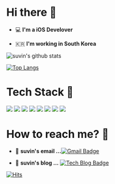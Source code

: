 # Hi there :wave:

 - 💻   **I'm a iOS Develover**    

 - 🇰🇷  **I'm working in South Korea**
 
![suvin's github stats](https://github-readme-stats.vercel.app/api?username=suvin-2&show_icons=true)

[![Top Langs](https://github-readme-stats.vercel.app/api/top-langs/?username=suvin-2&layout=compact)](https://github.com/suvin-2/github-readme-stats)



# Tech Stack :muscle:

<img src="https://img.shields.io/badge/Java-007396?style=flat-square&logo=Java&logoColor=white"/></a>
<img src="https://img.shields.io/badge/JavaScript-F7DF1E?style=flat-square&logo=JavaScript&logoColor=white"/></a>
<img src="https://img.shields.io/badge/Spring-6DB33F?style=flat-square&logo=Spring&logoColor=white"/></a>
<img src="https://img.shields.io/badge/Oracle-F80000?style=flat-square&logo=Oracle&logoColor=white"/></a>
<img src="https://img.shields.io/badge/CSS3-1572B6?style=flat-square&logo=CSS3&logoColor=white"/></a>
<img src="https://img.shields.io/badge/HTML5-E34F26?style=flat-square&logo=HTML5&logoColor=white"/></a>
<img src="https://img.shields.io/badge/jQuery-0769AD?style=flat-square&logo=jQuery&logoColor=white"/></a>
<img src="https://img.shields.io/badge/GitHub-181717?style=flat-square&logo=GitHub&logoColor=white"/></a>



# How to reach me? 🤔

- 📮  **suvin's email ...**[![Gmail Badge](https://img.shields.io/badge/Gmail-d14836?style=flat-square&logo=Gmail&logoColor=white&link=mailto:lsbinnn7@gmail.com)](mailto:lsbinnn7@gmail.com)

- 📒  **suvin's blog ...** [![Tech Blog Badge](http://img.shields.io/badge/-Tech%20blog-black?style=flat-square&logo=blogger&logoColor=white&link=https://dailymao.tistory.com/)](https://dailymao.tistory.com/)


[![Hits](https://hits.seeyoufarm.com/api/count/incr/badge.svg?url=https%3A%2F%2Fgithub.com%2Fsuvin-2%2Fhit-counter&count_bg=%2379C83D&title_bg=%23555555&icon=&icon_color=%23E7E7E7&title=hits&edge_flat=false)](https://hits.seeyoufarm.com)
